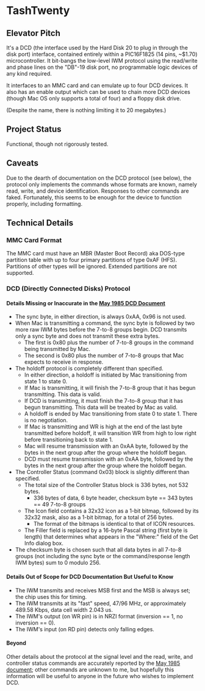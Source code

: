 # TashTwenty

## Elevator Pitch

It's a DCD (the interface used by the Hard Disk 20 to plug in through the disk port) interface, contained entirely within a PIC16F1825
(14 pins, ~$1.70) microcontroller. It bit-bangs the low-level IWM protocol using the read/write and phase lines on the "DB"-19 disk
port, no programmable logic devices of any kind required.

It interfaces to an MMC card and can emulate up to four DCD devices.  It also has an enable output which can be used to
chain more DCD devices (though Mac OS only supports a total of four) and a floppy disk drive.

(Despite the name, there is nothing limiting it to 20 megabytes.)


## Project Status

Functional, though not rigorously tested.


## Caveats

Due to the dearth of documentation on the DCD protocol (see below), the protocol only implements the commands whose formats are known,
namely read, write, and device identification.  Responses to other commands are faked.  Fortunately, this seems to be enough for the
device to function properly, including formatting.


## Technical Details

### MMC Card Format

The MMC card must have an MBR (Master Boot Record) aka DOS-type partition table with up to four primary partitions of type 0xAF (HFS).  Partitions of other types will be ignored.  Extended partitions are not supported.


### DCD (Directly Connected Disks) Protocol

#### Details Missing or Inaccurate in the [May 1985 DCD Document](http://bitsavers.trailing-edge.com/pdf/apple/disk/hd20/Directly_Connected_Disks_Specification_1.2a_May85.pdf)

* The sync byte, in either direction, is always 0xAA, 0x96 is not used.
* When Mac is transmitting a command, the sync byte is followed by two more raw IWM bytes before the 7-to-8 groups begin. DCD transmits only a sync byte and does not transmit these extra bytes.
   * The first is 0x80 plus the number of 7-to-8 groups in the command being transmitted by Mac.
   * The second is 0x80 plus the number of 7-to-8 groups that Mac expects to receive in response.
* The holdoff protocol is completely different than specified.
   * In either direction, a holdoff is initiated by Mac transitioning from state 1 to state 0.
   * If Mac is transmitting, it will finish the 7-to-8 group that it has begun transmitting. This data is valid.
   * If DCD is transmitting, it must finish the 7-to-8 group that it has begun transmitting. This data will be treated by Mac as valid.
   * A holdoff is ended by Mac transitioning from state 0 to state 1. There is no negotiation.
   * If Mac is transmitting and WR is high at the end of the last byte transmitted before holdoff, it will transition WR from high to low right before transitioning back to state 1.
   * Mac will resume transmission with an 0xAA byte, followed by the bytes in the next group after the group where the holdoff began.
   * DCD must resume transmission with an 0xAA byte, followed by the bytes in the next group after the group where the holdoff began.
* The Controller Status (command 0x03) block is slightly different than specified.
   * The total size of the Controller Status block is 336 bytes, not 532 bytes.
      * 336 bytes of data, 6 byte header, checksum byte == 343 bytes == 49 7-to-8 groups
   * The Icon field contains a 32x32 icon as a 1-bit bitmap, followed by its 32x32 mask, also as a 1-bit bitmap, for a total of 256 bytes.
      * The format of the bitmaps is identical to that of ICON resources.
   * The Filler field is replaced by a 16-byte Pascal string (first byte is length) that determines what appears in the "Where:" field of the Get Info dialog box.
* The checksum byte is chosen such that all data bytes in all 7-to-8 groups (not including the sync byte or the command/response length IWM bytes) sum to 0 modulo 256.


#### Details Out of Scope for DCD Documentation But Useful to Know

* The IWM transmits and receives MSB first and the MSB is always set; the chip uses this for timing.
* The IWM transmits at its "fast" speed, 47/96 MHz, or approximately 489.58 Kbps, data cell width 2.043 us.
* The IWM's output (on WR pin) is in NRZI format (inversion == 1, no inversion == 0).
* The IWM's input (on RD pin) detects only falling edges.


#### Beyond

Other details about the protocol at the signal level and the read, write, and controller status commands are accurately reported by the [May 1985 document](http://bitsavers.trailing-edge.com/pdf/apple/disk/hd20/Directly_Connected_Disks_Specification_1.2a_May85.pdf); other commands are unknown to me, but hopefully this information will be useful to anyone in the future who wishes to implement DCD.
